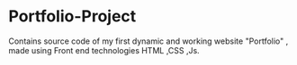# Portfolio-Project
Contains source code of my first dynamic and working website "Portfolio" , made using Front end technologies HTML ,CSS ,Js.
